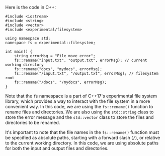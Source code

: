 
Here is the code in C++:
```
#include <iostream>
#include <string>
#include <vector>
#include <experimental/filesystem>

using namespace std;
namespace fs = experimental::filesystem;

int main() {
    string errorMsg = "File move error";
    fs::rename("input.txt", "output.txt", errorMsg); // current working directory
    fs::rename("docs", "mydocs", errorMsg);
    fs::rename("/input.txt", "/output.txt", errorMsg); // filesystem root
    fs::rename("/docs", "/mydocs", errorMsg);
}
```
Note that the `fs` namespace is a part of C++17's experimental file system library, which provides a way to interact with the file system in a more convenient way. In this code, we are using the `fs::rename()` function to rename files and directories. We are also using the `std::string` class to store the error message and the `std::vector` class to store the files and directories to be renamed.

It's important to note that the file names in the `fs::rename()` function must be specified as absolute paths, starting with a forward slash (`/`), or relative to the current working directory. In this code, we are using absolute paths for both the input and output files and directories.
